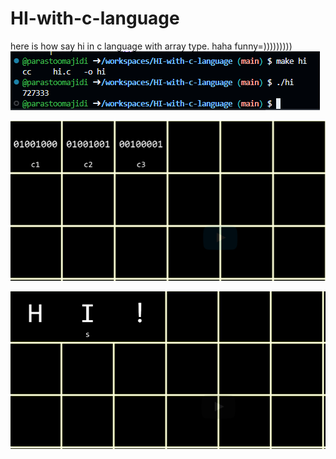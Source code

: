 # HI-with-c-language
here is how say hi in c language with array type. haha funny=)))))))))
![alt text](image.png)

<!-- hi with int type -->
![alt text](image-2.png)

<!-- hi with String type -->

![alt text](image-1.png)